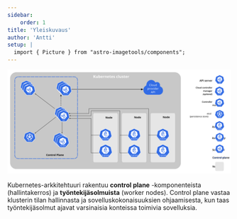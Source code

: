 ```yaml
---
sidebar:
    order: 1
title: 'Yleiskuvaus'
author: 'Antti'
setup: |
  import { Picture } from "astro-imagetools/components";
---
```


![A local image](../../../assets/components-of-kubernetes.svg)


Kubernetes-arkkitehtuuri rakentuu **control plane** -komponenteista (hallintakerros) ja **työntekijäsolmuista** (worker nodes). Control plane vastaa klusterin tilan hallinnasta ja sovelluskokonaisuuksien ohjaamisesta, kun taas työntekijäsolmut ajavat varsinaisia konteissa toimivia sovelluksia.